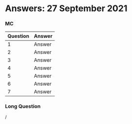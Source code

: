 # Answers: 27 September 2021 #

### MC ###

| Question | Answer |
| :------------------- | :------------------- | 
| 1 | Answer | 
| 2 | Answer |
| 3 | Answer| 
| 4 | Answer |
| 5 | Answer |
| 6 | Answer |
| 7 | Answer |

### Long Question ###

/